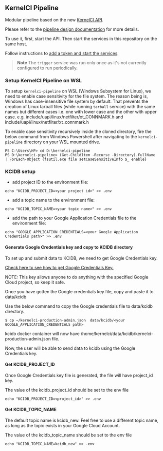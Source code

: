 KernelCI Pipeline
-----------------

Modular pipeline based on the new [KernelCI
API](https://github.com/kernelci/kernelci-api).

Please refer to the [pipeline design documentation](https://kernelci.org/docs/api/overview/#pipeline-design) for more details.

To use it, first, start the API.  Then start the services in this repository on the same host.

Follow instructions to [add a token and start the services](https://kernelci.org/docs/api/getting-started/#setting-up-a-pipeline-instance).

> **Note** The `trigger` service was run only once as it's not currently configured to run periodically.

### Setup KernelCI Pipeline on WSL

To setup `kernelci-pipeline` on WSL (Windows Subsystem for Linux), we need to enable case sensitivity for the file system.
The reason being is, Windows has case-insensitive file system by default. That prevents the creation of Linux tarball files (while running `tarball` service) with the same names but different cases i.e. one with lower case and the other with upper case. 
e.g. include/uapi/linux/netfilter/xt_CONNMARK.h and include/uapi/linux/netfilter/xt_connmark.h

To enable case sensitivity recursively inside the cloned directory, fire the below command from Windows Powershell after navigating to the `kernelci-pipeline` directory on your WSL mounted drive.

```
PS C:\Users\HP> cd D:\kernelci-pipeline 
PS D:\kernelci-pipeline> (Get-ChildItem -Recurse -Directory).FullName | ForEach-Object {fsutil.exe file setCaseSensitiveInfo $_ enable}  
```

### KCIDB setup 

* add project ID to the environment file:
```
echo "KCIDB_PROJECT_ID=<your project id>" >> .env
```

* add a topic name to the environment file:
```
echo "KCIDB_TOPIC_NAME=<your topic name>" >> .env
```
* add the path to your Google Application Credentials file to the environment file:
```
echo "GOOGLE_APPLICATION_CREDENTIALS=<your Google Application Credentials path>" >> .env
```

#### Generate Google Credentials key and copy to KCIDB directory

To set up and submit data to KCIDB, we need to get Google Credentials key. 

[Check here to see how to get Google Credentials Key.](https://github.com/kernelci/kcidb/blob/main/doc/administrator_guide.md)

NOTE: This key allows anyone to do anything with the specified Google Cloud project, so keep it safe.

Once you have gotten the Google credentials key file, copy and paste it to data/kcidb 

Use the below command to copy the Google credentials file to data/kcidb directory.
```
$ cp ~/kernelci-production-admin.json  data/kcidb/<your GOOGLE_APPLICATION_CREDENTIALS path>
```

kcidb docker container will now have /home/kernelci/data/kcidb/kernelci-production-admin.json file.

Now, the user will be able to send data to kcidb using the Google Credentials key.

#### Get KCIDB_PROJECT_ID

Once Google Credentials key file is generated, the file will have project_id key.

The value of the kcidb_project_id should be set to the env file

```
echo "KCIDB_PROJECT_ID=<project_id>" >> .env
```

#### Get KCIDB_TOPIC_NAME
The default topic name is kcidb_new. Feel free to use a different topic name, as long as the topic exists in your Google Cloud Account.

The value of the kcidb_topic_name should be set to the env file

```
echo "KCIDB_TOPIC_NAME=kcidb_new" >> .env
```


